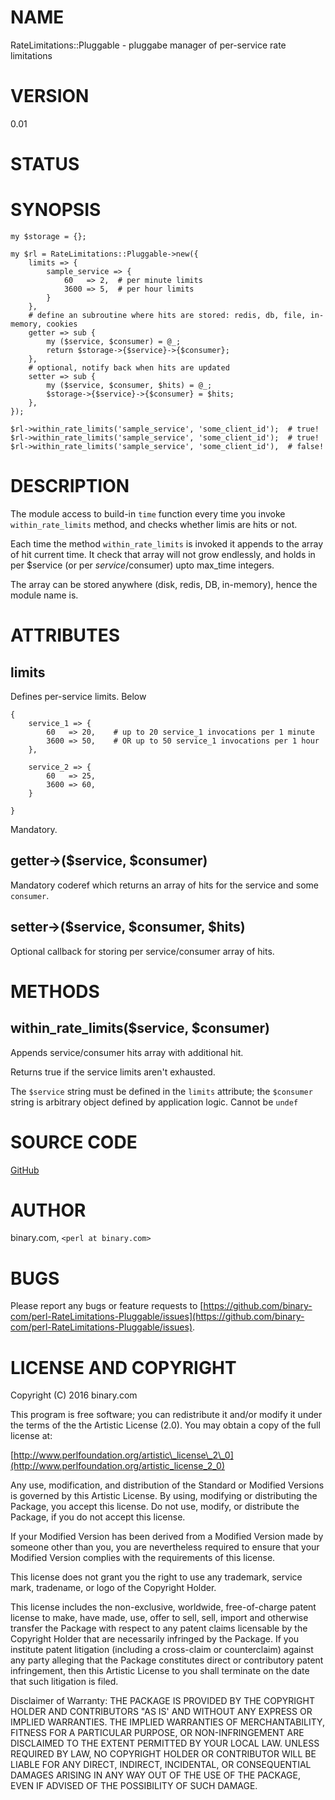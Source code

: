 # NAME

RateLimitations::Pluggable - pluggabe manager of per-service rate limitations

# VERSION

0.01

# STATUS

# SYNOPSIS

    my $storage = {};

    my $rl = RateLimitations::Pluggable->new({
        limits => {
            sample_service => {
                60   => 2,  # per minute limits
                3600 => 5,  # per hour limits
            }
        },
        # define an subroutine where hits are stored: redis, db, file, in-memory, cookies
        getter => sub {
            my ($service, $consumer) = @_;
            return $storage->{$service}->{$consumer};
        },
        # optional, notify back when hits are updated
        setter => sub {
            my ($service, $consumer, $hits) = @_;
            $storage->{$service}->{$consumer} = $hits;
        },
    });

    $rl->within_rate_limits('sample_service', 'some_client_id');  # true!
    $rl->within_rate_limits('sample_service', 'some_client_id');  # true!
    $rl->within_rate_limits('sample_service', 'some_client_id'),  # false!

# DESCRIPTION

The module access to build-in `time` function every time you invoke
`within_rate_limits` method, and checks whether limis are hits or not.

Each time the method `within_rate_limits` is invoked it appends
to the array of hit current time. It check that array will not
grow endlessly, and holds in per $service (or per $service/$consumer)
upto max\_time integers.

The array can be stored anywhere (disk, redis, DB, in-memory), hence the module
name is.

# ATTRIBUTES

## limits

Defines per-service limits. Below

    {
        service_1 => {
            60   => 20,    # up to 20 service_1 invocations per 1 minute
            3600 => 50,    # OR up to 50 service_1 invocations per 1 hour
        },

        service_2 => {
            60   => 25,
            3600 => 60,
        }

    }

Mandatory.

## getter->($service, $consumer)

Mandatory coderef which returns an array of hits for the service and some
`consumer`.

## setter->($service, $consumer, $hits)

Optional callback for storing per service/consumer array of hits.

# METHODS

## within\_rate\_limits($service, $consumer)

Appends service/consumer hits array with additional hit.

Returns true if the service limits aren't exhausted.

The `$service` string must be defined in the `limits` attribute;
the `$consumer` string is arbitrary object defined by application
logic. Cannot be `undef`

# SOURCE CODE

[GitHub](https://github.com/binary-com/perl-RateLimitations-Pluggable)

# AUTHOR

binary.com, `<perl at binary.com>`

# BUGS

Please report any bugs or feature requests to
[https://github.com/binary-com/perl-RateLimitations-Pluggable/issues](https://github.com/binary-com/perl-RateLimitations-Pluggable/issues).

# LICENSE AND COPYRIGHT

Copyright (C) 2016 binary.com

This program is free software; you can redistribute it and/or modify it
under the terms of the the Artistic License (2.0). You may obtain a
copy of the full license at:

[http://www.perlfoundation.org/artistic\_license\_2\_0](http://www.perlfoundation.org/artistic_license_2_0)

Any use, modification, and distribution of the Standard or Modified
Versions is governed by this Artistic License. By using, modifying or
distributing the Package, you accept this license. Do not use, modify,
or distribute the Package, if you do not accept this license.

If your Modified Version has been derived from a Modified Version made
by someone other than you, you are nevertheless required to ensure that
your Modified Version complies with the requirements of this license.

This license does not grant you the right to use any trademark, service
mark, tradename, or logo of the Copyright Holder.

This license includes the non-exclusive, worldwide, free-of-charge
patent license to make, have made, use, offer to sell, sell, import and
otherwise transfer the Package with respect to any patent claims
licensable by the Copyright Holder that are necessarily infringed by the
Package. If you institute patent litigation (including a cross-claim or
counterclaim) against any party alleging that the Package constitutes
direct or contributory patent infringement, then this Artistic License
to you shall terminate on the date that such litigation is filed.

Disclaimer of Warranty: THE PACKAGE IS PROVIDED BY THE COPYRIGHT HOLDER
AND CONTRIBUTORS "AS IS' AND WITHOUT ANY EXPRESS OR IMPLIED WARRANTIES.
THE IMPLIED WARRANTIES OF MERCHANTABILITY, FITNESS FOR A PARTICULAR
PURPOSE, OR NON-INFRINGEMENT ARE DISCLAIMED TO THE EXTENT PERMITTED BY
YOUR LOCAL LAW. UNLESS REQUIRED BY LAW, NO COPYRIGHT HOLDER OR
CONTRIBUTOR WILL BE LIABLE FOR ANY DIRECT, INDIRECT, INCIDENTAL, OR
CONSEQUENTIAL DAMAGES ARISING IN ANY WAY OUT OF THE USE OF THE PACKAGE,
EVEN IF ADVISED OF THE POSSIBILITY OF SUCH DAMAGE.
